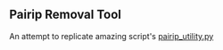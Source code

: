 ## Pairip Removal Tool
An attempt to replicate amazing script's [pairip_utility.py](t.me/1911893084)
